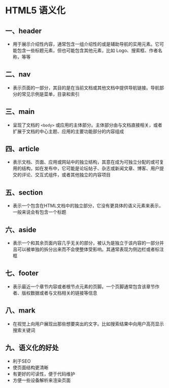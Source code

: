 # HTML5 语义化

## 一、header

+ 用于展示介绍性内容，通常包含一组介绍性的或是辅助导航的实用元素。它可能包含一些标题元素，但也可能包含其他元素，比如 Logo、搜索框、作者名称，等等

## 二、nav

+ 表示页面的一部分，其目的是在当前文档或其他文档中提供导航链接。导航部分的常见示例是菜单，目录和索引

## 三、main

+ 呈现了文档的 `<body>` 或应用的主体部分。主体部分由与文档直接相关，或者扩展于文档的中心主题、应用的主要功能部分的内容组成

## 四、article

+ 表示文档、页面、应用或网站中的独立结构，其意在成为可独立分配的或可复用的结构，如在发布中，它可能是论坛帖子、杂志或新闻文章、博客、用户提交的评论、交互式组件，或者其他独立的内容项目

## 五、section

+ 表示一个包含在HTML文档中的独立部分，它没有更具体的语义元素来表示，一般来说会有包含一个标题

## 六、aside

+ 表示一个和其余页面内容几乎无关的部分，被认为是独立于该内容的一部分并且可以被单独的拆分出来而不会使整体受影响。其通常表现为侧边栏或者标注框

## 七、footer

+ 表示最近一个章节内容或者根节点元素的页脚。一个页脚通常包含该章节作者、版权数据或者与文档相关的链接等信息

## 八、mark

+ 在视觉上向用户展现出那些想要突出的文字。比如搜索结果中向用户高亮显示搜索关键词

## 九、语义化的好处

+ 利于SEO
+ 使页面结构更清晰
+ 有更好的可读性，便于代码维护
+ 方便一些设备解析来渲染页面
